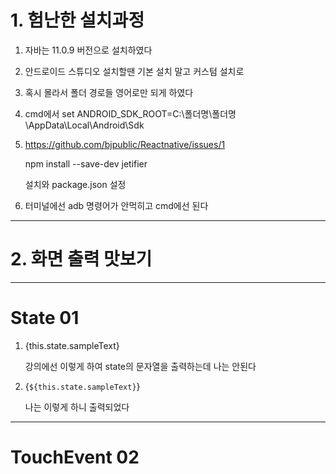 # 1. 험난한 설치과정

1. 자바는 11.0.9 버전으로 설치하였다

2. 안드로이드 스튜디오 설치할땐 기본 설치 말고 커스텀 설치로

3. 혹시 몰라서 폴더 경로들 영어로만 되게 하였다

4. cmd에서 set ANDROID_SDK_ROOT=C:\폴더명\폴더명\AppData\Local\Android\Sdk

5. https://github.com/bjpublic/Reactnative/issues/1

    npm install --save-dev jetifier

    설치와 package.json 설정

6. 터미널에선 adb 명령어가 안먹히고 cmd에선 된다

---

# 2. 화면 출력 맛보기

---

# State 01

1. <Text>{this.state.sampleText}</Text>

    강의에선 이렇게 하여 state의 문자열을 출력하는데 나는 안된다

2. <Text>{`${this.state.sampleText}`}</Text>

    나는 이렇게 하니 출력되었다

---

# TouchEvent 02